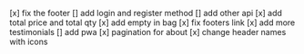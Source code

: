 [x] fix the footer
[] add login and register method
[] add other api
[x] add total price and total qty
[x] add empty in bag
[x] fix footers link
[x] add more testimonials
[] add pwa
[x] pagination for about
[x] change header names with icons
